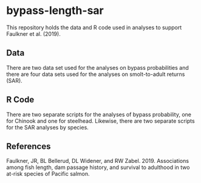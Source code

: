 # bypass-length-sar
This repository holds the data and R code used in analyses to support Faulkner et al. (2019).

## Data
There are two data set used for the analyses on bypass probabilities and there are four data sets used for the analyses on smolt-to-adult returns (SAR).

## R Code
There are two separate scripts for the analyses of bypass probability, one for Chinook and one for steelhead. Likewise, there are two separate scripts for the SAR analyses by species.


## References
Faulkner, JR, BL Bellerud, DL Widener, and RW Zabel. 2019. Associations among fish length, dam passage history, and survival to adulthood in two at-risk species of Pacific salmon.
